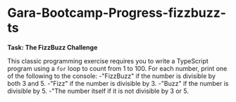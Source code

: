 # Gara-Bootcamp-Progress-fizzbuzz-ts
**Task: The FizzBuzz Challenge**

This classic programming exercise requires you to write a TypeScript program using a `for` loop to count from 1 to 100. 
For each number, print one of the following to the console:
-"FizzBuzz" if the number is divisible by both 3 and 5.
-"Fizz" if the number is divisible by 3.
-"Buzz" if the number is divisible by 5.
-"The number itself if it is not divisible by 3 or 5.
